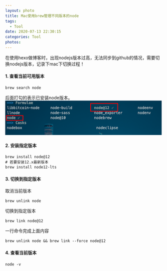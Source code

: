 ```yaml
---
layout: photo
title: Mac使用brew管理不同版本的node
tags:
  - Tool
date: 2020-07-13 22:30:15
categories: Tool
photos:
---
```

在使用hexo做博客时，出现nodejs版本过高，无法同步到github的情况，需要切换nodejs版本，记录下mac下切换过程！
<!--more-->
#### 1. 查看当前可用版本
```basic
brew search node
```
后面打勾的表示已安装node版本。
<img src="/image/Node/Node-1.png">
#### 2. 安装指定版本
```basic
brew install node@12
# 若要安装12.x最新版本
brew install node12-lts
```
#### 3. 切换到指定版本
取消当前版本
```basic
brew unlink node
```
切换到指定版本
```basic
brew link node@12
```
一行命令完成上面内容
```basic
brew unlink node && brew link --force node@12
```
#### 4. 查看当前版本
```basic
node -v
```

